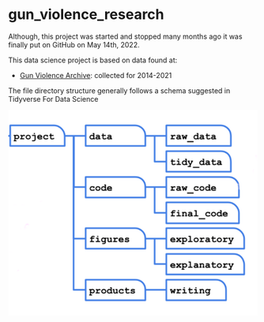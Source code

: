 # gun_violence_research

Although, this project was started and stopped many months ago it was finally put on GitHub on May 14th, 2022.

This data science project is based on data found at:

- [Gun Violence Archive](https://www.gunviolencearchive.org/reports): collected for 2014-2021

The file directory structure generally follows a schema suggested in Tidyverse For Data Science

![](/003_figures/directory_structure.png)

